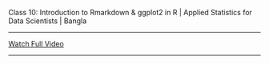 Class 10: Introduction to Rmarkdown & ggplot2 in R | Applied Statistics for Data Scientists | Bangla <br>

---

[Watch Full Video](https://youtu.be/douetwfT-oY)

---

